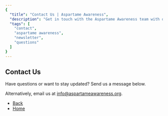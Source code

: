 ```yaml
---
{
  "title": "Contact Us | Aspartame Awareness",
  "description": "Get in touch with the Aspartame Awareness team with questions or to subscribe for updates.",
  "tags": [
    "contact",
    "aspartame awareness",
    "newsletter",
    "questions"
  ]
}
---
```


## Contact Us

Have questions or want to stay updated? Send us a message below.

Alternatively, email us at [info@aspartameawareness.org](mailto:info@aspartameawareness.org).

* [Back](javascript:void(0);)
* [Home](/)
